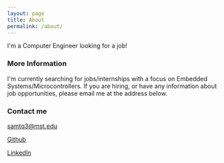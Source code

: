 ```yaml
---
layout: page
title: About
permalink: /about/
---
```

I'm a Computer Engineer looking for a job!

### More Information

I'm currently searching for jobs/internships with a focus on Embedded Systems/Microcontrollers. If you are hiring, or have any information about job opportunities, please email me at the address below. 

### Contact me

[samtq3@mst.edu](mailto:samtq3@mst.edu)

[Github](https://github.com/samclane/)

[LinkedIn](https://www.linkedin.com/in/samclane)


